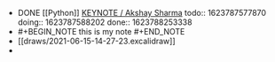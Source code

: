 - DONE [[Python]] [KEYNOTE / Akshay Sharma](https://youtu.be/Jmly1Jfbhak?list=PL2Uw4_HvXqvYk1Y5P8kryoyd83L_0Uk5K)
  todo:: 1623787577870
  doing:: 1623787588202
  done:: 1623788253338
-
  #+BEGIN_NOTE
  this is my note
  #+END_NOTE
- [[draws/2021-06-15-14-27-23.excalidraw]]
-